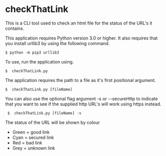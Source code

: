 # checkThatLink

This is a CLI tool used to check an html file for the status of the URL's it contains.

This application requires Python version 3.0 or higher. It also requires that you install urllib3 by using the following command.

```$ python -m pip3 urllib3 ```

To use, run the application using.

```$  checkThatLink.py```

The application requires the path to a file as it's first positional argument.

```$  checkThatLink.py [fileName]```

You can also use the optional flag argument -s or --secureHttp to indicate that you want to see if the supplied http URL's
will work using https instead.

``` $  checkThatLink.py [fileName] -s```

The status of the URL will be shown by colour
  - Green = good link
  - Cyan = secured link
  - Red = bad link
  - Grey = unknown link
  

